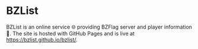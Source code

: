 # BZList

BZList is an online service 🌐 providing BZFlag server and player information 📖. The site is hosted with GitHub Pages and is live at https://bzlist.github.io/bzlist/.
